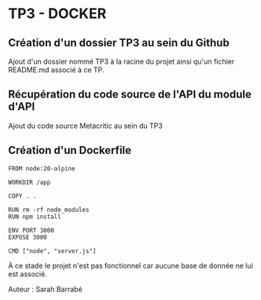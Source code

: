# TP3 - DOCKER
## Création d'un dossier TP3 au sein du Github

Ajout d'un dossier nommé TP3 à la racine du projet ainsi qu'un fichier README.md associé à ce TP.

## Récupération du code source de l'API du module d'API

Ajout du code source Metacritic au sein du TP3

## Création d'un Dockerfile

```
FROM node:20-alpine

WORKDIR /app

COPY . .

RUN rm -rf node_modules
RUN npm install

ENV PORT 3000
EXPOSE 3000

CMD ["node", "server.js"]
```

À ce stade le projet n'est pas fonctionnel car aucune base de donnée ne lui est associé. 

Auteur : Sarah Barrabé